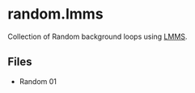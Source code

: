 # random.lmms
Collection of Random background loops using [LMMS](https://lmms.io).

## Files
 * Random 01
